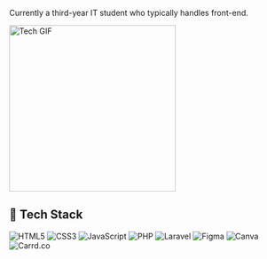 

Currently a third-year IT student who typically handles front-end.

<img src="https://i.pinimg.com/originals/47/fb/30/47fb305919c1a50a4af495f9d0d646e8.gif" alt="Tech GIF" width="300" />


## 👾 Tech Stack

![HTML5](https://img.shields.io/badge/-HTML5-E34F26?style=flat&logo=html5&logoColor=ffffff)
![CSS3](https://img.shields.io/badge/-CSS3-1572B6?style=flat&logo=css3&logoColor=ffffff)
![JavaScript](https://img.shields.io/badge/-JavaScript-F7DF1C?style=flat&logo=javascript&logoColor=000000)
![PHP](https://img.shields.io/badge/-PHP-777BB4?style=flat&logo=php&logoColor=ffffff)
![Laravel](https://img.shields.io/badge/-Laravel-E74430?style=flat&logo=laravel&logoColor=ffffff)
![Figma](https://img.shields.io/badge/-Figma-F24E1E?style=flat&logo=figma&logoColor=ffffff)
![Canva](https://img.shields.io/badge/-Canva-00C4CC?style=flat&logo=canva&logoColor=ffffff)
![Carrd.co](https://img.shields.io/badge/-Carrd.co-000000?style=flat&logo=carrd&logoColor=ffffff)
